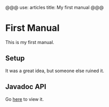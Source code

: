 @@@
use: articles
title: My first manual
@@@

# First Manual
This is my first manual.

## Setup
It was a great idea, but someone else ruined it.

## Javadoc API
Go [here] to view it.


[here]:/api/
